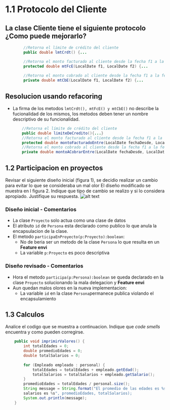 # 1.1 Protocolo del Cliente
## La clase Cliente tiene el siguiente protocolo ¿Como puede mejorarlo?
```java
        //Retorna el límite de crédito del cliente
        public double lmtCrdt() {...

        //Retorna el monto facturado al cliente desde la fecha f1 a la fecha f2
        protected double mtFcE(LocalDate f1, LocalDate f2) {...
 
        //Retorna el monto cobrado al cliente desde la fecha f1 a la fecha f2
        private double mtCbE(LocalDate f1, LocalDate f2) {...
```
## Resolucion usando refacoring 
+ La firma de los metodos ```lmtCrdt(), mtFcE() y mtCbE()``` no describe la fucionalidad de los mismos, los metodos deben tener un nombre descriptivo de su funcionalidad.
    ``` java
        //Retorna el límite de crédito del cliente
        public double limiteDeCredito(){...}
        //Retorna el monto facturado al cliente desde la fecha f1 a la fecha f2
        protected double montoFacturadoEntre(LocalDate fechaDesde, LocalDate fechaHasta){...}
        //Retorna el monto cobrado al cliente desde la fecha f1 a la fecha f2
        private double montoACobrarEntre(LocalDate fechaDesde, LocalDate fechaHasta){...}
    ```
## 1.2 Participacion en proyectos   
Revisar el siguiente diseño inicial (figura 1), se decidio realizar un cambio para evitar lo que se consideraba un mal olor El diseño modificado se muestra en l figura 2. Indique que tipo de cambio se realizo y si lo considera apropiado. Justifique su respuesta.
![alt text](participacioEnProyectos.png)
### Diseño inicial - Comentarios
 * La clase `Proyecto` solo actua como una clase de datos
 * El atributo `id` de `Persona` esta declarado como publico lo que anula la encapsulacion de la clase.
 * El metodo `participaEnProyecto(p:Proyecto):boolean`:
    * No de beria ser un metodo de la clase `Persona` lo que resulta en un **Feature envi** 
    * La variable `p:Proyecto` es poco descriptiva
### Diseño revisado - Comentarios
* Hora el metodo `participa(p:Persona):boolean` se queda declarado en la clase `Proyecto` solucionando la mala delegacion y **Feature envi** 
* Aun quedan malos olores en la nueva implementacion: 
    * La variable `id` en la clase `Persona`permanece publica violando el encapsulamiento

## 1.3 Calculos 
Analice el codigo que se muestra a continuacion. Indique que *code smells* encuentra y como pueden corregirse.
``` java
    public void imprimirValores() {
        int totalEdades = 0;
        double promedioEdades = 0;
        double totalSalarios = 0;
        
        for (Empleado empleado : personal) {
            totalEdades = totalEdades + empleado.getEdad();
            totalSalarios = totalSalarios + empleado.getSalario();
        }
        promedioEdades = totalEdades / personal.size();
        String message = String.format("El promedio de las edades es %s y el total de
        salarios es %s", promedioEdades, totalSalarios);
        System.out.println(message);
    }
```